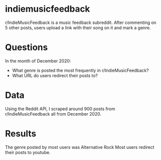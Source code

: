 # indiemusicfeedback
r/IndieMusicFeedback is a music feedback subreddit. After commenting on 5 other posts, users upload a link with their song on it and mark a genre.
# Questions
In the month of December 2020:
  - What genre is posted the most frequently in r/IndieMusicFeedback?
  - What URL do users redirect their posts to?
# Data
Using the Reddit API, I scraped around 900 posts from r/IndieMusicFeedback all from December 2020.
# Results
The genre posted by most users was Alternative Rock
Most users redirect their posts to youtube.




